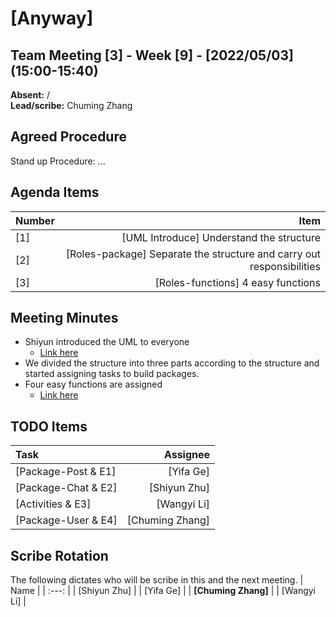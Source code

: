 # [Anyway]

## Team Meeting [3] - Week [9] - [2022/05/03] (15:00-15:40)
**Absent:** /
<br>
**Lead/scribe:** Chuming Zhang

## Agreed Procedure
Stand up Procedure: ...

## Agenda Items
| Number |Item                                                                   |
|:-------|----------------------------------------------------------------------:|
| [1]    |[UML Introduce] Understand the structure                               |
| [2]    |[Roles-package] Separate the structure and carry out responsibilities  |
| [3]    |[Roles-functions] 4 easy functions                                     |

## Meeting Minutes
- Shiyun introduced the UML to everyone 
  - [Link here](https://drive.google.com/file/d/1hK9eUiA_t8b9mJwQ07MS8hwnFRhe_YTY/view?usp=sharing)
- We divided the structure into three parts according to the structure and started assigning tasks to build packages.
- Four easy functions are assigned 
  - [Link here](https://docs.google.com/spreadsheets/d/1yj-rSQyaB0NuChjhwGCF8Mox-GfYgn7s161YRmPbeOk/edit?usp=sharing)
## TODO Items
| Task                |        Assignee |
|:--------------------|----------------:|
| [Package-Post & E1] |[Yifa Ge]        |
| [Package-Chat & E2] |[Shiyun Zhu]     |
| [Activities & E3]   |[Wangyi Li]      |
| [Package-User & E4] |[Chuming Zhang]  |

## Scribe Rotation
The following dictates who will be scribe in this and the next meeting.
| Name |
| :---: |
| [Shiyun Zhu] |
| [Yifa Ge] |
| **[Chuming Zhang]** |
| [Wangyi Li] |
